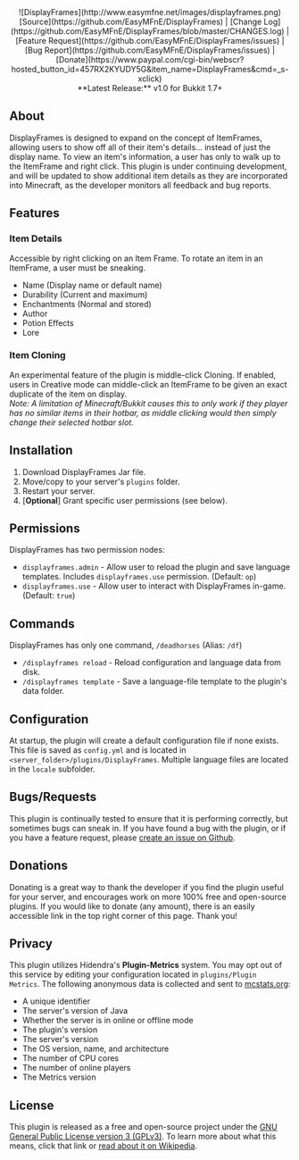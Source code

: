 <center>![DisplayFrames](http://www.easymfne.net/images/displayframes.png)</center>

<center>[Source](https://github.com/EasyMFnE/DisplayFrames) |
[Change Log](https://github.com/EasyMFnE/DisplayFrames/blob/master/CHANGES.log) |
[Feature Request](https://github.com/EasyMFnE/DisplayFrames/issues) |
[Bug Report](https://github.com/EasyMFnE/DisplayFrames/issues) |
[Donate](https://www.paypal.com/cgi-bin/webscr?hosted_button_id=457RX2KYUDY5G&item_name=DisplayFrames&cmd=_s-xclick)</center>

<center>**Latest Release:** v1.0 for Bukkit 1.7+</center>

## About ##

DisplayFrames is designed to expand on the concept of ItemFrames, allowing users to show off all of their item's details... instead of just the display name.  To view an item's information, a user has only to walk up to the ItemFrame and right click.  This plugin is under continuing development, and will be updated to show additional item details as they are incorporated into Minecraft, as the developer monitors all feedback and bug reports.

## Features ##

### Item Details ###
Accessible by right clicking on an Item Frame.  To rotate an item in an ItemFrame, a user must be sneaking.

* Name (Display name or default name)
* Durability (Current and maximum)
* Enchantments (Normal and stored)
* Author
* Potion Effects
* Lore

### Item Cloning ###
An experimental feature of the plugin is middle-click Cloning.  If enabled, users in Creative mode can middle-click an ItemFrame to be given an exact duplicate of the item on display.   
*Note: A limitation of Minecraft/Bukkit causes this to only work if they player has no similar items in their hotbar, as middle clicking would then simply change their selected hotbar slot.*

## Installation ##

1. Download DisplayFrames Jar file.
2. Move/copy to your server's `plugins` folder.
3. Restart your server.
4. [**Optional**] Grant specific user permissions (see below).

## Permissions ##

DisplayFrames has two permission nodes:

* `displayframes.admin` - Allow user to reload the plugin and save language templates.  Includes `displayframes.use` permission. (Default: `op`)
* `displayframes.use` - Allow user to interact with DisplayFrames in-game.  (Default: `true`)

## Commands ##

DisplayFrames has only one command, `/deadhorses` (Alias: `/df`)

* `/displayframes reload` - Reload configuration and language data from disk.
* `/displayframes template` - Save a language-file template to the plugin's data folder.

## Configuration ##

At startup, the plugin will create a default configuration file if none exists.  This file is saved as `config.yml` and is located in `<server_folder>/plugins/DisplayFrames`.  Multiple language files are located in the `locale` subfolder.

## Bugs/Requests ##

This plugin is continually tested to ensure that it is performing correctly, but sometimes bugs can sneak in.  If you have found a bug with the plugin, or if you have a feature request, please [create an issue on Github](https://github.com/EasyMFnE/DisplayFrames/issues).

## Donations ##

Donating is a great way to thank the developer if you find the plugin useful for your server, and encourages work on more 100% free and open-source plugins.  If you would like to donate (any amount), there is an easily accessible link in the top right corner of this page.  Thank you!

## Privacy ##

This plugin utilizes Hidendra's **Plugin-Metrics** system.  You may opt out of this service by editing your configuration located in `plugins/Plugin Metrics`.  The following anonymous data is collected and sent to [mcstats.org](http://mcstats.org):

* A unique identifier
* The server's version of Java
* Whether the server is in online or offline mode
* The plugin's version
* The server's version
* The OS version, name, and architecture
* The number of CPU cores
* The number of online players
* The Metrics version

## License ##

This plugin is released as a free and open-source project under the [GNU General Public License version 3 (GPLv3)](http://www.gnu.org/copyleft/gpl.html).  To learn more about what this means, click that link or [read about it on Wikipedia](http://en.wikipedia.org/wiki/GNU_General_Public_License).
